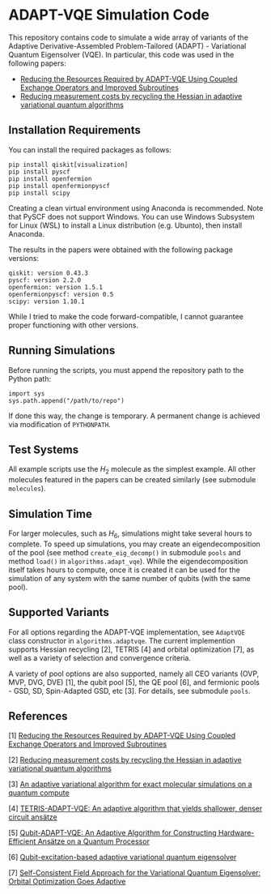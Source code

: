 # ADAPT-VQE Simulation Code

This repository contains code to simulate a wide array of variants of the Adaptive Derivative-Assembled Problem-Tailored (ADAPT) - Variational Quantum Eigensolver (VQE). In particular, this code was used in the following papers:

* [Reducing the Resources Required by ADAPT-VQE Using Coupled Exchange Operators and Improved Subroutines]()
* [Reducing measurement costs by recycling the Hessian in adaptive variational quantum algorithms](https://arxiv.org/abs/2401.05172)

## Installation Requirements

You can install the required packages as follows:

```
pip install qiskit[visualization]
pip install pyscf
pip install openfermion
pip install openfermionpyscf
pip install scipy
```

Creating a clean virtual environment using Anaconda is recommended. Note that PySCF does not support Windows. You can use Windows Subsystem for Linux (WSL) to install a Linux distribution (e.g. Ubunto), then install Anaconda.

The results in the papers were obtained with the following package versions:

```
qiskit: version 0.43.3
pyscf: version 2.2.0
openfermion: version 1.5.1
openfermionpyscf: version 0.5
scipy: version 1.10.1
```

While I tried to make the code forward-compatible, I cannot guarantee proper functioning with other versions.

## Running Simulations

Before running the scripts, you must append the repository path to the Python path: 

```
import sys
sys.path.append("/path/to/repo")
```

If done this way, the change is temporary. A permanent change is achieved via modification of `PYTHONPATH`.

## Test Systems

All example scripts use the $H_2$ molecule as the simplest example. All other molecules featured in the papers can be created similarly (see submodule `molecules`). 

## Simulation Time

For larger molecules, such as $H_6$, simulations might take several hours to complete. To speed up simulations, you may create an eigendecomposition of the pool (see method `create_eig_decomp()` in submodule `pools` and method `load()` in `algorithms.adapt_vqe`). While the eigendecomposition itself takes hours to compute, once it is created it can be used for the simulation of any system with the same number of qubits (with the same pool).

## Supported Variants

For all options regarding the ADAPT-VQE implementation, see `AdaptVQE` class constructor in `algorithms.adaptvqe`. The current implemention supports Hessian recycling [2], TETRIS [4] and orbital optimization [7], as well as a variety of selection and convergence criteria.

A variety of pool options are also supported, namely all CEO variants (OVP, MVP, DVG, DVE) [1], the qubit pool [5], the QE pool [6], and fermionic pools - GSD, SD, Spin-Adapted GSD, etc [3]. For details, see submodule `pools`. 

## References

[1] [Reducing the Resources Required by ADAPT-VQE Using Coupled Exchange Operators and Improved Subroutines]()

[2] [Reducing measurement costs by recycling the Hessian in adaptive variational quantum algorithms](https://arxiv.org/abs/2401.05172)

[3] [An adaptive variational algorithm for exact molecular simulations on a quantum compute](https://www.nature.com/articles/s41467-019-10988-2)

[4] [TETRIS-ADAPT-VQE: An adaptive algorithm that yields shallower, denser circuit ansätze](https://journals.aps.org/prresearch/abstract/10.1103/PhysRevResearch.6.013254)

[5] [Qubit-ADAPT-VQE: An Adaptive Algorithm for Constructing Hardware-Efficient Ansätze on a Quantum Processor](https://journals.aps.org/prxquantum/abstract/10.1103/PRXQuantum.2.020310)

[6] [Qubit-excitation-based adaptive variational quantum eigensolver](https://www.nature.com/articles/s42005-021-00730-0)

[7] [Self-Consistent Field Approach for the Variational Quantum Eigensolver: Orbital Optimization Goes Adaptive](https://pubs.acs.org/doi/10.1021/acs.jpca.3c05882)
